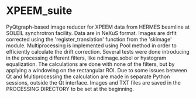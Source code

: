 # XPEEM_suite
PyQtgraph-based image reducer for XPEEM data from HERMES beamline at SOLEIL synchrotron facility. Data are in NeXuS format. Images are drfit
corrected using the 'register_translation' function from the 'skimage' module. Multiprocessing is implemented using Pool method in order to efficiently 
calculate the drift correction. Several tests were done introducing in the processing different filters, like ndimage.sobel or hystogram equalization.
The calculations are done with none of the filters, but by applying a windowing on the rectangular ROI. Due to some issues between Qt and Multiprocessing
the calculation are made in separate Python sessions, outside the Qt interface. Images and TXT files are saved in the PROCESSING DIRECTORY to be
set at the beginning.
